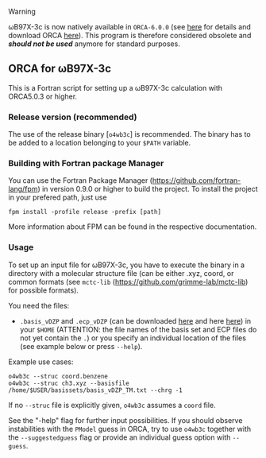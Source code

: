 > [!WARNING]  
> ωB97X-3c is now natively available in `ORCA-6.0.0` (see [here](https://www.faccts.de/docs/orca/6.0/manual/contents/detailed/model.html#omegab97x-3c-a-composite-range-separated-hybrid-dft-method-with-a-molecule-optimized-polarized-valence-double-zeta-basis-set) for details and download ORCA [here](https://orcaforum.kofo.mpg.de/app.php/dlext/?cat=23)).
> This program is therefore considered obsolete and **_should not be used_** anymore for standard purposes.


## ORCA for ωB97X-3c
This is a Fortran script for setting up a ωB97X-3c calculation with ORCA5.0.3 or higher.

### Release version (recommended)
The use of the release binary [`o4wb3c`] is recommended. The binary has to be added to a location belonging to your `$PATH` variable.

### Building with Fortran package Manager
You can use the Fortran Package Manager (https://github.com/fortran-lang/fpm) in version 0.9.0 or higher to build the project.
To install the project in your prefered path, just use 
```
fpm install -profile release -prefix [path]
```
More information about FPM can be found in the respective documentation.

### Usage
To set up an input file for ωB97X-3c, you have to execute the binary in a directory with a molecular structure file (can be either .xyz, coord, or common formats (see `mctc-lib` (https://github.com/grimme-lab/mctc-lib) for possible formats).

You need the files:
- `.basis_vDZP` and `.ecp_vDZP` (can be downloaded [here](https://github.com/grimme-lab/ORCA4wB97X-3c/blob/main/basis_vDZP) and here [here](https://github.com/grimme-lab/ORCA4wB97X-3c/blob/main/ecp_vDZP)) in your `$HOME` (ATTENTION: the file names of the basis set and ECP files do not yet contain the `.`) or you specify an individual location of the files (see example below or press `--help`).

Example use cases:

```
o4wb3c --struc coord.benzene
o4wb3c --struc ch3.xyz --basisfile /home/$USER/basissets/basis_vDZP_TM.txt --chrg -1
```
If no `--struc` file is explicitly given, `o4wb3c` assumes a `coord` file.

See the "-help" flag for further input possibilities.
If you should observe instabilities with the `PModel` guess in ORCA, try to use `o4wb3c` together with the `--suggestedguess` flag or provide an individual guess option with `--guess`.
